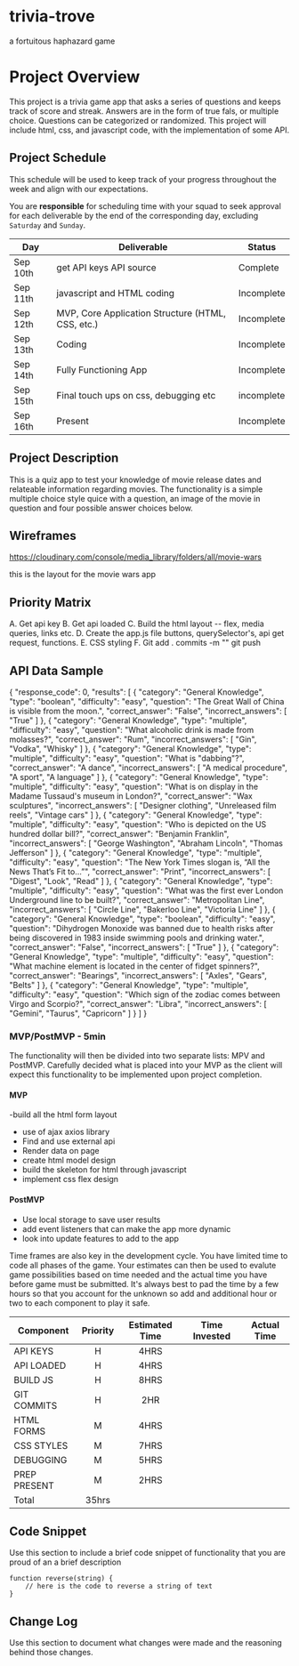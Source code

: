 # trivia-trove
a fortuitous haphazard game


# Project Overview
This project is a trivia game app that asks a series of questions and keeps track of score and streak. Answers are in the form of true fals, or multiple choice. Questions can be categorized or randomized. This project will include html, css, and javascript code, with the implementation of some API. 

## Project Schedule

This schedule will be used to keep track of your progress throughout the week and align with our expectations.  

You are **responsible** for scheduling time with your squad to seek approval for each deliverable by the end of the corresponding day, excluding `Saturday` and `Sunday`.

|  Day | Deliverable | Status
|---|---| ---|
|Sep 10th| get API keys API source| Complete
|Sep 11th| javascript and HTML coding | Incomplete
|Sep 12th| MVP, Core Application Structure (HTML, CSS, etc.)| Incomplete
|Sep 13th| Coding | Incomplete
|Sep 14th| Fully Functioning App  | Incomplete
|Sep 15th| Final touch ups on css, debugging etc| incomplete
|Sep 16th| Present | Incomplete


## Project Description

This is a quiz app to test your knowledge of movie release dates and relateable information regarding movies. The functionality is a simple multiple choice style quice with a question, an image of the movie in question and four possible answer choices below.

## Wireframes

https://cloudinary.com/console/media_library/folders/all/movie-wars

this is the layout for the movie wars app

## Priority Matrix

A. Get api key
B. Get api loaded
C. Build the html layout -- flex, media queries, links etc.
D. Create the app.js file buttons, querySelector's, api get request, functions.
E. CSS styling
F. Git add . commits -m "" git push 


## API Data Sample

{
    "response_code": 0,
    "results": [
        {
            "category": "General Knowledge",
            "type": "boolean",
            "difficulty": "easy",
            "question": "The Great Wall of China is visible from the moon.",
            "correct_answer": "False",
            "incorrect_answers": [
                "True"
            ]
        },
        {
            "category": "General Knowledge",
            "type": "multiple",
            "difficulty": "easy",
            "question": "What alcoholic drink is made from molasses?",
            "correct_answer": "Rum",
            "incorrect_answers": [
                "Gin",
                "Vodka",
                "Whisky"
            ]
        },
        {
            "category": "General Knowledge",
            "type": "multiple",
            "difficulty": "easy",
            "question": "What is &quot;dabbing&quot;?",
            "correct_answer": "A dance",
            "incorrect_answers": [
                "A medical procedure",
                "A sport",
                "A language"
            ]
        },
        {
            "category": "General Knowledge",
            "type": "multiple",
            "difficulty": "easy",
            "question": "What is on display in the Madame Tussaud&#039;s museum in London?",
            "correct_answer": "Wax sculptures",
            "incorrect_answers": [
                "Designer clothing",
                "Unreleased film reels",
                "Vintage cars"
            ]
        },
        {
            "category": "General Knowledge",
            "type": "multiple",
            "difficulty": "easy",
            "question": "Who is depicted on the US hundred dollar bill?",
            "correct_answer": "Benjamin Franklin",
            "incorrect_answers": [
                "George Washington",
                "Abraham Lincoln",
                "Thomas Jefferson"
            ]
        },
        {
            "category": "General Knowledge",
            "type": "multiple",
            "difficulty": "easy",
            "question": "The New York Times slogan is, &ldquo;All the News That&rsquo;s Fit to&hellip;&rdquo;",
            "correct_answer": "Print",
            "incorrect_answers": [
                "Digest",
                "Look",
                "Read"
            ]
        },
        {
            "category": "General Knowledge",
            "type": "multiple",
            "difficulty": "easy",
            "question": "What was the first ever London Underground line to be built?",
            "correct_answer": "Metropolitan Line",
            "incorrect_answers": [
                "Circle Line",
                "Bakerloo Line",
                "Victoria Line"
            ]
        },
        {
            "category": "General Knowledge",
            "type": "boolean",
            "difficulty": "easy",
            "question": "Dihydrogen Monoxide was banned due to health risks after being discovered in 1983 inside swimming pools and drinking water.",
            "correct_answer": "False",
            "incorrect_answers": [
                "True"
            ]
        },
        {
            "category": "General Knowledge",
            "type": "multiple",
            "difficulty": "easy",
            "question": "What machine element is located in the center of fidget spinners?",
            "correct_answer": "Bearings",
            "incorrect_answers": [
                "Axles",
                "Gears",
                "Belts"
            ]
        },
        {
            "category": "General Knowledge",
            "type": "multiple",
            "difficulty": "easy",
            "question": "Which sign of the zodiac comes between Virgo and Scorpio?",
            "correct_answer": "Libra",
            "incorrect_answers": [
                "Gemini",
                "Taurus",
                "Capricorn"
            ]
        }
    ]
}

### MVP/PostMVP - 5min

The functionality will then be divided into two separate lists: MPV and PostMVP.  Carefully decided what is placed into your MVP as the client will expect this functionality to be implemented upon project completion.  

#### MVP 
-build all the html form layout
- use of ajax axios library
- Find and use external api 
- Render data on page 
- create html model design
- build the skeleton for html through javascript
- implement css flex design

#### PostMVP 

- Use local storage to save user results
- add event listeners that can make the app more dynamic
- look into update features to add to the app



Time frames are also key in the development cycle.  You have limited time to code all phases of the game.  Your estimates can then be used to evalute game possibilities based on time needed and the actual time you have before game must be submitted. It's always best to pad the time by a few hours so that you account for the unknown so add and additional hour or two to each component to play it safe.

| Component | Priority | Estimated Time | Time Invested | Actual Time |
| --- | :---: |  :---: | :---: | :---: |
| API KEYS    |  H     | 4HRS           |
| API LOADED  |  H     | 4HRS           |
| BUILD JS    |  H     | 8HRS           |
| GIT COMMITS |  H     | 2HR            |
| HTML FORMS  |  M     | 4HRS           |
| CSS STYLES  |  M     | 7HRS           |
| DEBUGGING   |  M     | 5HRS           |
| PREP PRESENT|  M     | 2HRS           |
| Total       |          35hrs          |               

## Code Snippet

Use this section to include a brief code snippet of functionality that you are proud of an a brief description  

```
function reverse(string) {
	// here is the code to reverse a string of text
}
```

## Change Log
 Use this section to document what changes were made and the reasoning behind those changes.  